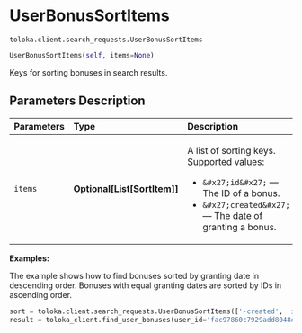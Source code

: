 # UserBonusSortItems
`toloka.client.search_requests.UserBonusSortItems`

```python
UserBonusSortItems(self, items=None)
```

Keys for sorting bonuses in search results.

## Parameters Description

| Parameters | Type | Description |
| :----------| :----| :-----------|
`items`|**Optional\[List\[[SortItem](toloka.client.search_requests.UserBonusSortItems.SortItem.md)\]\]**|<p>A list of sorting keys. Supported values:</p> <ul> <li>`&#x27;id&#x27;` — The ID of a bonus.</li> <li>`&#x27;created&#x27;` — The date of granting a bonus.</li> </ul>

**Examples:**

The example shows how to find bonuses sorted by granting date in descending order. Bonuses with equal granting dates are sorted by IDs in ascending order.

```python
sort = toloka.client.search_requests.UserBonusSortItems(['-created', 'id'])
result = toloka_client.find_user_bonuses(user_id='fac97860c7929add8048ed2ef63b66fd', sort=sort, limit=10)
```
